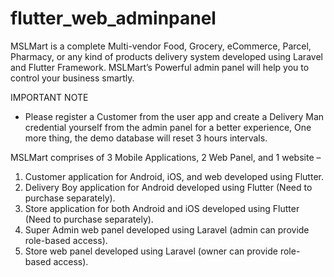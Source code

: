 # flutter_web_adminpanel

MSLMart is a complete Multi-vendor Food, Grocery, eCommerce, Parcel, Pharmacy, or any kind of products delivery system developed using Laravel and Flutter Framework. MSLMart’s Powerful admin panel will help you to control your business smartly.


IMPORTANT NOTE
- Please register a Customer from the user app and create a Delivery Man credential yourself from the admin panel for a better experience, One more thing, the demo database will reset 3 hours intervals.



MSLMart comprises of 3 Mobile Applications, 2 Web Panel, and 1 website –

1. Customer application for Android, iOS, and web developed using Flutter.
2. Delivery Boy application for Android developed using Flutter (Need to purchase separately).
3. Store application for both Android and iOS developed using Flutter (Need to purchase separately).
4. Super Admin web panel developed using Laravel (admin can provide role-based access).
5. Store web panel developed using Laravel (owner can provide role-based access).
